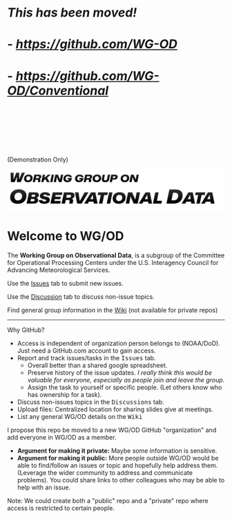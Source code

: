 
# ***This has been moved!***
# - ***https://github.com/WG-OD***
# - ***https://github.com/WG-OD/Conventional***

<br><br><br><br><br><br>

(Demonstration Only)

![](logo.png)

# Welcome to WG/OD
The **Working Group on Observational Data**, is a subgroup of the Committee for Operational Processing Centers under the U.S. Interagency Council for Advancing Meteorological Services.


Use the [Issues](https://github.com/blaylockbk/WG-OD/issues) tab to submit new issues.

Use the [Discussion](https://github.com/blaylockbk/WG-OD/discussions) tab to discuss non-issue topics.

Find general group information in the [Wiki](https://github.com/blaylockbk/WG-OD/wiki) (not available for private repos)


---

Why GitHub?

- Access is independent of organization person belongs to (NOAA/DoD). Just need a GitHub.com account to gain access. 
- Report and track issues/tasks in the <kbd>Issues</kbd> tab. 
    - Overall better than a shared google spreadsheet.
    - Preserve history of the issue updates. *I really think this would be valuable for everyone, especially as people join and leave the group.*
    - Assign the task to yourself or specific people. (Let others know who has ownership for a task). 
- Discuss non-issues topics in the <kbd>Discussions</kbd> tab.
- Upload files: Centralized location for sharing slides give at meetings.
- List any general WG/OD details on the <kbd>Wiki</kbd>


I propose this repo be moved to a new WG/OD GitHub "organization" and add everyone in WG/OD as a member.

- **Argument for making it private:** Maybe some information is sensitive.
- **Argument for making it public:** More people outside WG/OD would be able to find/follow an issues or topic and hopefully help address them. (Leverage the wider community to address and communicate problems). You could share links to other colleagues who may be able to help with an issue.

 Note: We could create both a "public" repo and a "private" repo where access is restricted to certain people.
